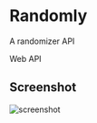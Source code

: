 # Randomly
A randomizer API

Web API

## Screenshot
![screenshot](https://user-images.githubusercontent.com/4294069/200178168-76ad1ea8-9320-4abb-889d-42d06a2344a9.png)
